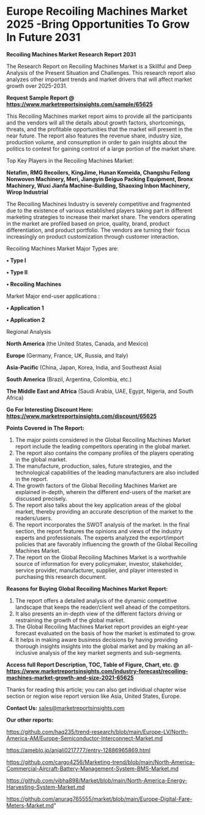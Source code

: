# Europe Recoiling Machines Market 2025 -Bring Opportunities To Grow In Future 2031

<strong>Recoiling Machines Market Research Report 2031</strong>

The Research Report on Recoiling Machines Market is a Skillful and Deep Analysis of the Present Situation and Challenges. This research report also analyzes other important trends and market drivers that will affect market growth over 2025-2031.

<strong>Request Sample Report @ <a href=https://www.marketreportsinsights.com/sample/65625>https://www.marketreportsinsights.com/sample/65625</a></strong>

This Recoiling Machines market report aims to provide all the participants and the vendors will all the details about growth factors, shortcomings, threats, and the profitable opportunities that the market will present in the near future. The report also features the revenue share, industry size, production volume, and consumption in order to gain insights about the politics to contest for gaining control of a large portion of the market share.

Top Key Players in the Recoiling Machines Market:

<strong>Netafim, RMG Recoilers, KingJime, Hunan Kemeida, Changshu Feilong Nonwoven Machinery, Meri, Jiangyin Beiguo Packing Equipment, Bronx Machinery, Wuxi Jianfa Machine-Building, Shaoxing Inbon Machinery, Wirop Industrial</strong>

The Recoiling Machines Industry is severely competitive and fragmented due to the existence of various established players taking part in different marketing strategies to increase their market share. The vendors operating in the market are profiled based on price, quality, brand, product differentiation, and product portfolio. The vendors are turning their focus increasingly on product customization through customer interaction.

Recoiling Machines Market Major Types are:

<strong>• Type I

• Type II

• Recoiling Machines</strong>

Market Major end-user applications :

<strong>• Application 1

• Application 2</strong>

Regional Analysis

</u><strong><b>North America</b></strong> (the United States, Canada, and Mexico)

<strong><b>Europe </b></strong>(Germany, France, UK, Russia, and Italy)

<strong><b>Asia-Pacific</b></strong> (China, Japan, Korea, India, and Southeast Asia)

<strong><b>South America</b></strong> (Brazil, Argentina, Colombia, etc.)

<strong><b>The Middle East and Africa</b></strong> (Saudi Arabia, UAE, Egypt, Nigeria, and South Africa)

<strong>Go For Interesting Discount Here: <a href=https://www.marketreportsinsights.com/discount/65625>https://www.marketreportsinsights.com/discount/65625</a></strong>

<strong>Points Covered in The Report:</strong>
<ol>
  <li>The major points considered in the Global Recoiling Machines Market report include the leading competitors operating in the global market.</li>
  <li>The report also contains the company profiles of the players operating in the global market.</li>
  <li>The manufacture, production, sales, future strategies, and the technological capabilities of the leading manufacturers are also included in the report.</li>
  <li>The growth factors of the Global Recoiling Machines Market are explained in-depth, wherein the different end-users of the market are discussed precisely.</li>
  <li>The report also talks about the key application areas of the global market, thereby providing an accurate description of the market to the readers/users.</li>
  <li>The report incorporates the SWOT analysis of the market. In the final section, the report features the opinions and views of the industry experts and professionals. The experts analyzed the export/import policies that are favorably influencing the growth of the Global Recoiling Machines Market.</li>
  <li>The report on the Global Recoiling Machines Market is a worthwhile source of information for every policymaker, investor, stakeholder, service provider, manufacturer, supplier, and player interested in purchasing this research document.</li>
</ol>
<strong>Reasons for Buying Global Recoiling Machines Market Report:</strong>

<ol>
  <li>The report offers a detailed analysis of the dynamic competitive landscape that keeps the reader/client well ahead of the competitors.</li>
  <li>It also presents an in-depth view of the different factors driving or restraining the growth of the global market.</li>
  <li>The Global Recoiling Machines Market report provides an eight-year forecast evaluated on the basis of how the market is estimated to grow.</li>
  <li>It helps in making aware business decisions by having providing thorough insights insights into the global market and by making an all-inclusive analysis of the key market segments and sub-segments.</li>
</ol>
<strong>Access full Report Description, TOC, Table of Figure, Chart, etc. @ <a href=https://www.marketreportsinsights.com/industry-forecast/recoiling-machines-market-growth-and-size-2021-65625>https://www.marketreportsinsights.com/industry-forecast/recoiling-machines-market-growth-and-size-2021-65625</a></strong>


Thanks for reading this article; you can also get individual chapter wise section or region wise report version like Asia, United States, Europe.

<strong>Contact Us:</strong>
sales@marketreportsinsights.com

<strong>Our other reports:</strong>

<a href=https://github.com/haq235/trend-research/blob/main/Europe-LV/North-America-AM/Europe-Semiconductor-Interconnect-Market.md>https://github.com/haq235/trend-research/blob/main/Europe-LV/North-America-AM/Europe-Semiconductor-Interconnect-Market.md</a>

<a href=https://ameblo.jp/anjali0217777/entry-12886965869.html>https://ameblo.jp/anjali0217777/entry-12886965869.html</a>

<a href=https://github.com/cargo4256/Marketing-trend/blob/main/North-America-Commercial-Aircraft-Battery-Management-System-BMS-Market.md>https://github.com/cargo4256/Marketing-trend/blob/main/North-America-Commercial-Aircraft-Battery-Management-System-BMS-Market.md</a>

<a href=https://github.com/vibha898/Market/blob/main/North-America-Energy-Harvesting-System-Market.md>https://github.com/vibha898/Market/blob/main/North-America-Energy-Harvesting-System-Market.md</a>

<a href=https://github.com/anurag765555/market/blob/main/Europe-Digital-Fare-Meters-Market.md>https://github.com/anurag765555/market/blob/main/Europe-Digital-Fare-Meters-Market.md</a>"
